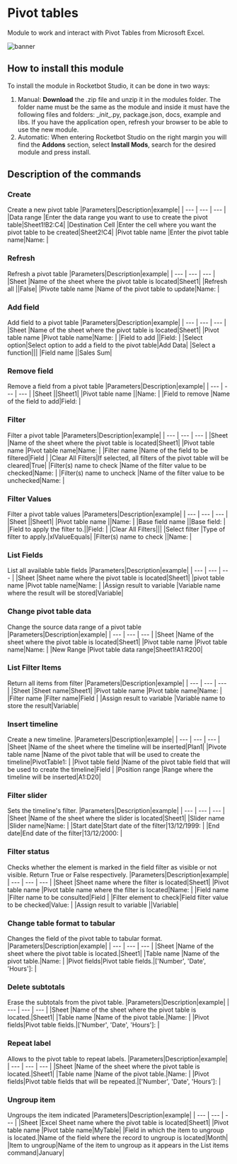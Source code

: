



# Pivot tables
  
Module to work and interact with Pivot Tables from Microsoft Excel.  

![banner](imgs/Banner_PivotTableExcel.png)

## How to install this module
  
To install the module in Rocketbot Studio, it can be done in two ways:
1. Manual: __Download__ the .zip file and unzip it in the modules folder. The folder name must be the same as the module and inside it must have the following files and folders: \__init__.py, package.json, docs, example and libs. If you have the application open, refresh your browser to be able to use the new module.
2. Automatic: When entering Rocketbot Studio on the right margin you will find the **Addons** section, select **Install Mods**, search for the desired module and press install.  


## Description of the commands

### Create
  
Create a new pivot table
|Parameters|Description|example|
| --- | --- | --- |
|Data range |Enter the data range you want to use to create the pivot table|Sheet1!B2:C4|
|Destination Cell |Enter the cell where you want the pivot table to be created|Sheet2!C4|
|Pivot table name |Enter the pivot table name|Name: |

### Refresh
  
Refresh a pivot table
|Parameters|Description|example|
| --- | --- | --- |
|Sheet |Name of the sheet where the pivot table is located|Sheet1|
|Refresh all ||False|
|Pivote table name |Name of the pivot table to update|Name: |

### Add field
  
Add field to a pivot table
|Parameters|Description|example|
| --- | --- | --- |
|Sheet |Name of the sheet where the pivot table is located|Sheet1|
|Pivot table name |Pivot table name|Name: |
|Field to add ||Field: |
|Select option|Select option to add a field to the pivot table|Add Data|
|Select a function|||
|Field name ||Sales Sum|

### Remove field
  
Remove a field from a pivot table
|Parameters|Description|example|
| --- | --- | --- |
|Sheet ||Sheet1|
|Pivot table name ||Name: |
|Field to remove |Name of the field to add|Field: |

### Filter
  
Filter a pivot table
|Parameters|Description|example|
| --- | --- | --- |
|Sheet |Name of the sheet where the pivot table is located|Sheet1|
|Pivot table name |Pivot table name|Name: |
|Filter name |Name of the field to be filtered|Field |
|Clear All Filters|If selected, all filters of the pivot table will be cleared|True|
|Filter(s) name to check |Name of the filter value to be checked|Name: |
|Filter(s) name to uncheck |Name of the filter value to be unchecked|Name: |

### Filter Values
  
Filter a pivot table values
|Parameters|Description|example|
| --- | --- | --- |
|Sheet ||Sheet1|
|Pivot table name ||Name: |
|Base field name ||Base field: |
|Field to apply the filter to.||Field: |
|Clear All Filters|||
|Select filter |Type of filter to apply.|xlValueEquals|
|Filter(s) name to check ||Name: |

### List Fields
  
List all available table fields
|Parameters|Description|example|
| --- | --- | --- |
|Sheet |Sheet name where the pivot table is located|Sheet1|
|pivot table name |Pivot table name|Name: |
|Assign result to variable |Variable name where the result will be stored|Variable|

### Change pivot table data
  
Change the source data range of a pivot table
|Parameters|Description|example|
| --- | --- | --- |
|Sheet |Name of the sheet where the pivot table is located|Sheet1|
|Pivot table name |Pivot table name|Name: |
|New Range |Pivot table data range|Sheet1!A1:R200|

### List Filter Items 
  
Return all items from filter
|Parameters|Description|example|
| --- | --- | --- |
|Sheet |Sheet name|Sheet1|
|Pivot table name |Pivot table name|Name: |
|Filter name |Filter name|Field |
|Assign result to variable |Variable name to store the result|Variable|

### Insert timeline
  
Create a new timeline.
|Parameters|Description|example|
| --- | --- | --- |
|Sheet |Name of the sheet where the timeline will be inserted|Plan1|
|Pivote table name |Name of the pivot table that will be used to create the timeline|PivotTable1: |
|Pivot table field |Name of the pivot table field that will be used to create the timeline|Field |
|Position range |Range where the timeline will be inserted|A1:D20|

### Filter slider
  
Sets the timeline's filter.
|Parameters|Description|example|
| --- | --- | --- |
|Sheet |Name of the sheet where the slider is located|Sheet1|
|Slider name |Slider name|Name: |
|Start date|Start date of the filter|13/12/1999: |
|End date|End date of the filter|13/12/2000: |

### Filter status
  
Checks whether the element is marked in the field filter as visible or not visible. Return True or False respectively.
|Parameters|Description|example|
| --- | --- | --- |
|Sheet |Sheet name where the filter is located|Sheet1|
|Pivot table name |Pivot table name where the filter is located|Name: |
|Field name |Filter name to be consulted|Field |
|Filter element to check|Field filter value to be checked|Value: |
|Assign result to variable ||Variable|

### Change table format to tabular
  
Changes the field of the pivot table to tabular format.
|Parameters|Description|example|
| --- | --- | --- |
|Sheet |Name of the sheet where the pivot table is located.|Sheet1|
|Table name |Name of the pivot table.|Name: |
|Pivot fields|Pivot table fields.|['Number', 'Date', 'Hours']: |

### Delete subtotals
  
Erase the subtotals from the pivot table.
|Parameters|Description|example|
| --- | --- | --- |
|Sheet |Name of the sheet where the pivot table is located.|Sheet1|
|Table name |Name of the pivot table.|Name: |
|Pivot fields|Pivot table fields.|['Number', 'Date', 'Hours']: |

### Repeat label
  
Allows to the pivot table to repeat labels.
|Parameters|Description|example|
| --- | --- | --- |
|Sheet |Name of the sheet where the pivot table is located.|Sheet1|
|Table name |Name of the pivot table.|Name: |
|Pivot fields|Pivot table fields that will be repeated.|['Number', 'Date', 'Hours']: |

### Ungroup item
  
Ungroups the item indicated
|Parameters|Description|example|
| --- | --- | --- |
|Sheet |Excel Sheet name where the pivot table is located|Sheet1|
|Pivot table name |Pivot table name|MyTable|
|Field in which the item to ungroup is located.|Name of the field where the record to ungroup is located|Month|
|Item to ungroup|Name of the item to ungroup as it appears in the List items command|January|
